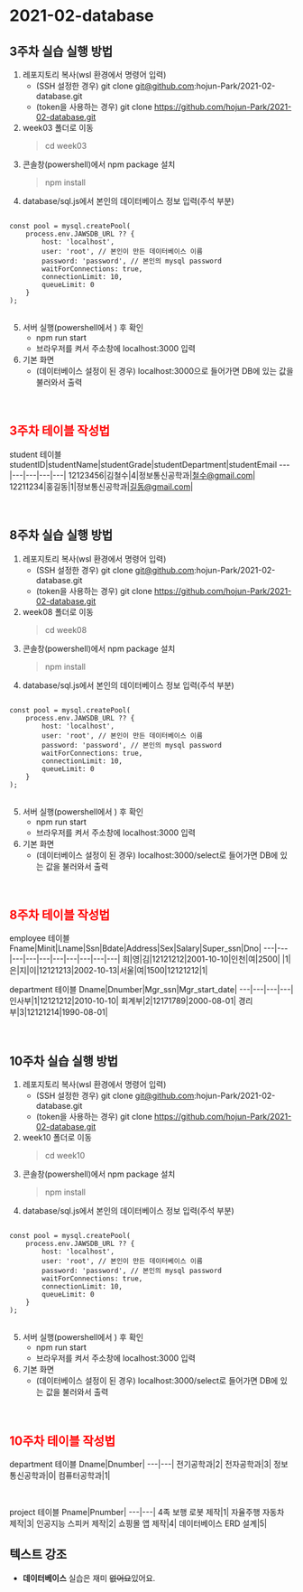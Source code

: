 # 2021-02-database
## 3주차 실습 실행 방법
1. 레포지토리 복사(wsl 환경에서 명령어 입력)
    - (SSH 설정한 경우) git clone git@github.com:hojun-Park/2021-02-database.git
    - (token을 사용하는 경우) git clone https://github.com/hojun-Park/2021-02-database.git
2. week03 폴더로 이동
    > cd week03
3. 콘솔창(powershell)에서 npm package 설치
    > npm install
4. database/sql.js에서 본인의 데이터베이스 정보 입력(주석 부분)
<pre>
<code>
const pool = mysql.createPool(
    process.env.JAWSDB_URL ?? {
        host: 'localhost',
        user: 'root', // 본인이 만든 데이터베이스 이름
        password: 'password', // 본인의 mysql password
        waitForConnections: true,
        connectionLimit: 10,
        queueLimit: 0
    }
);
</code>
</pre>

5. 서버 실행(powershell에서 ) 후 확인
    - npm run start
    - 브라우저를 켜서 주소창에 localhost:3000 입력
6. 기본 화면
    - (데이터베이스 설정이 된 경우) localhost:3000으로 들어가면 DB에 있는 값을 불러와서 출력

<br>

## <span style="color:red">3주차 테이블 작성법</span>

<span>student 테이블</span>
studentID|studentName|studentGrade|studentDepartment|studentEmail
---|---|---|---|---|
12123456|김철수|4|정보통신공학과|철수@gmail.com|
12211234|홍길동|1|정보통신공학과|길동@gmail.com|

<br>

## 8주차 실습 실행 방법
1. 레포지토리 복사(wsl 환경에서 명령어 입력)
    - (SSH 설정한 경우) git clone git@github.com:hojun-Park/2021-02-database.git
    - (token을 사용하는 경우) git clone https://github.com/hojun-Park/2021-02-database.git
2. week08 폴더로 이동
    > cd week08
3. 콘솔창(powershell)에서 npm package 설치
    > npm install
4. database/sql.js에서 본인의 데이터베이스 정보 입력(주석 부분)
<pre>
<code>
const pool = mysql.createPool(
    process.env.JAWSDB_URL ?? {
        host: 'localhost',
        user: 'root', // 본인이 만든 데이터베이스 이름
        password: 'password', // 본인의 mysql password
        waitForConnections: true,
        connectionLimit: 10,
        queueLimit: 0
    }
);
</code>
</pre>

5. 서버 실행(powershell에서 ) 후 확인
    - npm run start
    - 브라우저를 켜서 주소창에 localhost:3000 입력
6. 기본 화면
    - (데이터베이스 설정이 된 경우) localhost:3000/select로 들어가면 DB에 있는 값을 불러와서 출력

<br>

## <span style="color:red">8주차 테이블 작성법</span>
<span>employee 테이블</span>
Fname|Minit|Lname|Ssn|Bdate|Address|Sex|Salary|Super_ssn|Dno|
---|---|---|---|---|---|---|---|---|---|
희|영|김|12121212|2001-10-10|인천|여|2500| |1|
은|지|이|12121213|2002-10-13|서울|여|1500|12121212|1|

<span>department 테이블</span>
Dname|Dnumber|Mgr_ssn|Mgr_start_date|
---|---|---|---|
인사부|1|12121212|2010-10-10|
회계부|2|12171789|2000-08-01|
경리부|3|12121214|1990-08-01|


<br>

## 10주차 실습 실행 방법
1. 레포지토리 복사(wsl 환경에서 명령어 입력)
    - (SSH 설정한 경우) git clone git@github.com:hojun-Park/2021-02-database.git
    - (token을 사용하는 경우) git clone https://github.com/hojun-Park/2021-02-database.git
2. week10 폴더로 이동
    > cd week10
3. 콘솔창(powershell)에서 npm package 설치
    > npm install
4. database/sql.js에서 본인의 데이터베이스 정보 입력(주석 부분)
<pre>
<code>
const pool = mysql.createPool(
    process.env.JAWSDB_URL ?? {
        host: 'localhost',
        user: 'root', // 본인이 만든 데이터베이스 이름
        password: 'password', // 본인의 mysql password
        waitForConnections: true,
        connectionLimit: 10,
        queueLimit: 0
    }
);
</code>
</pre>

5. 서버 실행(powershell에서 ) 후 확인
    - npm run start
    - 브라우저를 켜서 주소창에 localhost:3000 입력
6. 기본 화면
    - (데이터베이스 설정이 된 경우) localhost:3000/select로 들어가면 DB에 있는 값을 불러와서 출력

<br>

## <span style="color:red">10주차 테이블 작성법</span>
<span>department 테이블</span>
Dname|Dnumber|
---|---|
전기공학과|2|
전자공학과|3|
정보통신공학과|0|
컴퓨터공학과|1|

<br>

<span>project 테이블</span>
Pname|Pnumber|
---|---|
4족 보행 로봇 제작|1|
자율주행 자동차 제작|3|
인공지능 스피커 제작|2|
쇼핑몰 앱 제작|4|
데이터베이스 ERD 설계|5|

## 텍스트 강조
- **데이터베이스** 실습은 재미 ~~없어요~~있어요.
